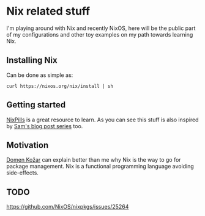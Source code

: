 # Nix related stuff

I'm playing around with Nix and recently NixOS, here will be the public part of my configurations and other toy examples on 
my path towards learning Nix.

## Installing Nix

Can be done as simple as:
```
curl https://nixos.org/nix/install | sh
```

## Getting started

[NixPills](https://nixos.org/nixos/nix-pills/) is a great resource to learn.
As you can see this stuff is also inspired by [Sam's blog post series](https://www.sam.today/blog/environments-with-nix-shell-learning-nix-pt-1/) too.

## Motivation

[Domen Kožar](https://www.domenkozar.com/2014/03/11/why-puppet-chef-ansible-arent-good-enough-and-we-can-do-better/) can explain
better than me why Nix is the way to go for package management. Nix is a functional programming language avoiding side-effects.

## TODO

https://github.com/NixOS/nixpkgs/issues/25264
